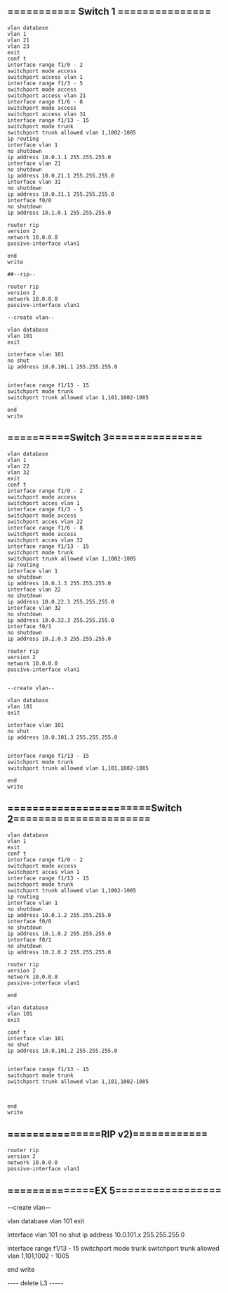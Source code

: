 ## =========== Switch 1 ===============

```
vlan database
vlan 1
vlan 21
vlan 23
exit
conf t
interface range f1/0 - 2
switchport mode access
switchport access vlan 1
interface range f1/3 - 5
switchport mode access
switchport access vlan 21
interface range f1/6 - 8
switchport mode access
switchport access vlan 31
interface range f1/13 - 15
switchport mode trunk
switchport trunk allowed vlan 1,1002-1005 
ip routing 
interface vlan 1 
no shutdown
ip address 10.0.1.1 255.255.255.0
interface vlan 21
no shutdown
ip address 10.0.21.1 255.255.255.0
interface vlan 31 
no shutdown
ip address 10.0.31.1 255.255.255.0
interface f0/0
no shutdown
ip address 10.1.0.1 255.255.255.0

router rip
version 2
network 10.0.0.0
passive-interface vlan1

end
write

##--rip--

router rip
version 2
network 10.0.0.0
passive-interface vlan1

--create vlan--

vlan database
vlan 101
exit

interface vlan 101
no shut
ip address 10.0.101.1 255.255.255.0


interface range f1/13 - 15
switchport mode trunk
switchport trunk allowed vlan 1,101,1002-1005

end
write
```

## ==========Switch 3===============
```
vlan database
vlan 1
vlan 22
vlan 32 
exit
conf t
interface range f1/0 - 2 
switchport mode access 
switchport acces vlan 1 
interface range f1/3 - 5 
switchport mode access 
switchport acces vlan 22 
interface range f1/6 - 8 
switchport mode access 
switchport acces vlan 32 
interface range f1/13 - 15 
switchport mode trunk 
switchport trunk allowed vlan 1,1002-1005 
ip routing 
interface vlan 1 
no shutdown 
ip address 10.0.1.3 255.255.255.0 
interface vlan 22 
no shutdown 
ip address 10.0.22.3 255.255.255.0 
interface vlan 32 
no shutdown 
ip address 10.0.32.3 255.255.255.0 
interface f0/1 
no shutdown 
ip address 10.2.0.3 255.255.255.0 

router rip
version 2
network 10.0.0.0
passive-interface vlan1


--create vlan--

vlan database
vlan 101
exit

interface vlan 101
no shut
ip address 10.0.101.3 255.255.255.0


interface range f1/13 - 15
switchport mode trunk
switchport trunk allowed vlan 1,101,1002-1005

end
write

```


## =======================Switch 2======================

```
vlan database 
vlan 1 
exit 
conf t 
interface range f1/0 - 2 
switchport mode access 
switchport acces vlan 1 
interface range f1/13 - 15
switchport mode trunk 
switchport trunk allowed vlan 1,1002-1005
ip routing 
interface vlan 1
no shutdown
ip address 10.0.1.2 255.255.255.0
interface f0/0 
no shutdown 
ip address 10.1.0.2 255.255.255.0
interface f0/1 
no shutdown 
ip address 10.2.0.2 255.255.255.0 

router rip
version 2
network 10.0.0.0
passive-interface vlan1

end

vlan database
vlan 101
exit
 
conf t
interface vlan 101
no shut
ip address 10.0.101.2 255.255.255.0


interface range f1/13 - 15
switchport mode trunk
switchport trunk allowed vlan 1,101,1002-1005



end 
write 
```

## ===============RIP v2)============

``` 
router rip
version 2
network 10.0.0.0
passive-interface vlan1
```

## ==============EX 5=================

--create vlan--

vlan database
vlan 101
exit

interface vlan 101
no shut
ip address 10.0.101.x 255.255.255.0


interface range f1/13 - 15
switchport mode trunk
switchport trunk allowed vlan 1,101,1002 - 1005

end
write


---- delete L3 -----
